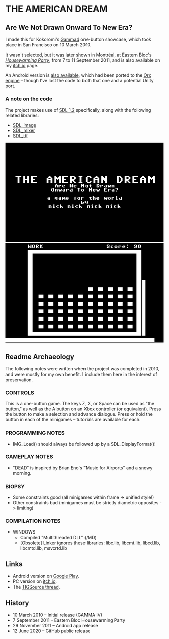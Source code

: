 # THE AMERICAN DREAM
## Are We Not Drawn Onward To New Era?

I made this for Kokoromi's [Gamma4](https://www.kickstarter.com/projects/1188957169/gamma4-kokoromi-brings-legendary-indie-game-showc) one-button showcase, which took place in San Francisco on 10 March 2010.

It wasn't selected, but it was later shown in Montréal, at Eastern Bloc's *[Housewarming Party](https://easternbloc.ca/en/housewarming-party)*, from 7 to 11 September 2011, and is also available on my [itch.io](https://nicknicknicknick.itch.io/the-american-dream-awndo) page.

An Android version is [also available](https://play.google.com/store/apps/details?id=org.newton64.TheAmericanDream), which had been ported to the [Orx engine](http://orx-project.org/) – though I've lost the code to both that one and a potential Unity port.

### A note on the code
The project makes use of [SDL 1.2](https://www.libsdl.org/download-1.2.php) specifically, along with the following related libraries:
* [SDL_image](https://www.libsdl.org/projects/SDL_image/release-1.2.html)
* [SDL_mixer](https://www.libsdl.org/projects/SDL_mixer/release-1.2.html)
* [SDL_ttf](https://www.libsdl.org/projects/SDL_ttf/release-1.2.html)

![image](assets/images/screenshots/title.png) ![image](assets/images/screenshots/work.png)

## Readme Archaeology

The following notes were written when the project was completed in 2010, and were mostly for my own benefit. I include them here in the interest of preservation.

### CONTROLS
This is a one-button game. The keys Z, X, or Space can be used as "the button," as well as the A button on an Xbox controller (or equivalent). Press the button to make a selection and advance dialogue. Press or hold the button in each of the minigames – tutorials are available for each.

### PROGRAMMING NOTES
* IMG_Load() should always be followed up by a SDL_DisplayFormat()!

### GAMEPLAY NOTES
* "DEAD" is inspired by Brian Eno's "Music for Airports" and a snowy morning.

### BIOPSY
* Some constraints good (all minigames within frame -> unified style!)
* Other constraints bad (minigames must be strictly diametric opposites -> limiting)

### COMPILATION NOTES
* WINDOWS
  * Compiled "Multithreaded DLL" (/MD)
  * [Obsolete] Linker ignores these libraries: libc.lib, libcmt.lib, libcd.lib, libcmtd.lib, msvcrtd.lib
  
## Links
* Android version on [Google Play](https://play.google.com/store/apps/details?id=org.newton64.TheAmericanDream).
* PC version on [itch.io](https://nicknicknicknick.itch.io/the-american-dream-awndo).
* The [TIGSource thread](https://forums.tigsource.com/index.php?topic=11158.0).
  
## History
* 10 March 2010 – Initial release (GAMMA IV)
* 7 September 2011 – Eastern Bloc Housewarming Party
* 29 November 2011 – Android app release
* 12 June 2020 – GitHub public release
